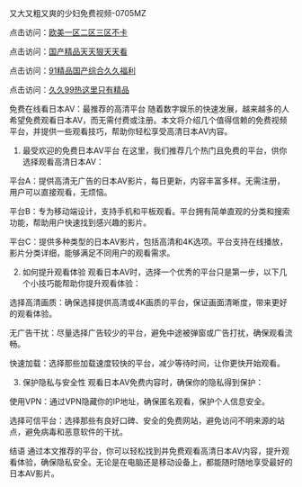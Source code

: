 
又大又粗又爽的少妇免费视频-0705MZ

点击访问：<a href="https://heiliaoga6s9v.pages.dev">欧美一区二区三区不卡</a>

点击访问：<a href="https://heiliaoow5kzm.pages.dev">国产精品天天狠天天看</a>

点击访问：<a href="https://heiliao2dmwwy.pages.dev">91精品国产综合久久福利</a>

点击访问：<a href="https://heiliaoll4qsx.pages.dev">久久99热这里只有精品</a>

免费在线看日本AV：最推荐的高清平台
随着数字娱乐的快速发展，越来越多的人希望免费观看日本AV，而无需付费或注册。本文将介绍几个值得信赖的免费视频平台，并提供一些观看技巧，帮助你轻松享受高清日本AV内容。

1. 最受欢迎的免费日本AV平台
在这里，我们推荐几个热门且免费的平台，供你选择观看高清日本AV：

平台A：提供高清无广告的日本AV影片，每日更新，内容丰富多样。无需注册，用户可以直接观看，无烦恼。

平台B：专为移动端设计，支持手机和平板观看。平台拥有简单直观的分类和搜索功能，帮助用户快速找到感兴趣的影片。

平台C：提供多种类型的日本AV影片，包括高清和4K选项。平台支持在线播放，影片分类详细，能够满足不同用户的观看需求。

2. 如何提升观看体验
观看日本AV时，选择一个优秀的平台只是第一步，以下几个小技巧能帮助你提升观看体验：

选择高清画质：确保选择提供高清或4K画质的平台，保证画面清晰度，带来更好的观看体验。

无广告干扰：尽量选择广告较少的平台，避免中途被弹窗或广告打扰，确保观看流畅。

快速加载：选择那些加载速度较快的平台，减少等待时间，让你更快开始观看。

3. 保护隐私与安全性
观看日本AV免费内容时，确保你的隐私得到保护：

使用VPN：通过VPN隐藏你的IP地址，确保匿名观看，保护个人信息安全。

选择可信平台：选择那些有良好口碑、安全的免费网站，避免访问不明来源的站点，避免病毒和恶意软件的干扰。

结语
通过本文推荐的平台，你可以轻松找到并免费观看高清日本AV内容，提升观看体验，确保隐私安全。无论是在电脑还是移动设备上，都能随时随地享受最好的日本AV影片。





<span style="display:none;">[Canonical link](  ）</span>
